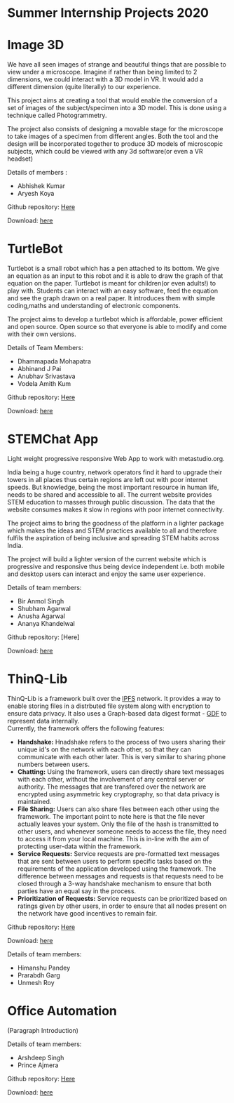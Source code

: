 # Summer Internship Projects 2020

# Image 3D

We have all seen images of strange and beautiful things that are possible to view under a microscope. Imagine if rather than being limited to 2 dimensions, we could interact with a 3D model in VR. It would add a different dimension (quite literally) to our experience.

This project aims at creating a tool that would enable the conversion of a set of images of the subject/specimen into a 3D model. This is done using a technique called Photogrammetry.

The project also consists of designing a movable stage for the microscope to take images of a specimen from different angles. Both the tool and the design will be incorporated together to produce 3D models of microscopic subjects, which could be viewed with any 3d software(or even a VR headset)

Details of members :
- Abhishek Kumar
- Aryesh Koya

Github repository: [Here]() 

Download: [here](/assets/bits2020_Image3D.pdf)


# TurtleBot

Turtlebot is a small robot which has a pen attached to its bottom. We give an equation as an input to this robot and it is able to draw the graph of that equation on the paper. Turtlebot is meant for children(or even adults!) to play with. Students can interact with an easy software, feed the equation and see the graph drawn on a real paper. It introduces them with simple coding,maths and understanding of electronic components.

The project aims to develop a turtlebot which is affordable, power efficient and open source. Open source so that everyone is able to modify and come with their own versions.

Details of Team Members:

- Dhammapada Mohapatra
- Abhinand J Pai
- Anubhav Srivastava
- Vodela Amith Kum

Github repository: [Here]() 

Download: [here](/assets/bits2020_TurtleBot.pdf)

# STEMChat App

Light weight progressive responsive Web App to work with metastudio.org.

India being a huge country, network operators find it hard to upgrade their towers in all places thus certain regions are left out with poor internet speeds. But knowledge, being the most important resource in human life, needs to be shared and accessible to all. The current website provides STEM education to masses through public discussion. The data that the website consumes makes it slow in regions with poor internet connectivity.

The project aims to bring the goodness of the platform in a lighter package which makes the ideas and STEM practices available to all and therefore fulfils the aspiration of being inclusive and spreading STEM habits across India.

The project will build a lighter version of the current website which is progressive and responsive thus being device independent i.e. both mobile and desktop users can interact and enjoy the same user experience.

Details of team members:
- Bir Anmol Singh
- Shubham Agarwal
- Anusha Agarwal
- Ananya Khandelwal

Github repository: [Here]

Download: [here](/assets/bits2020_STEMChatApp.pdf)

# ThinQ-Lib

ThinQ-Lib is a framework built over the [IPFS](https://ipfs.io/) network. It provides a way to enable storing files in a distrbuted file system along with encryption to ensure data privacy. It also uses a Graph-based data digest format - [GDF](https://github.com/Sreyas-108/GDF.git) to represent data internally.      
Currently, the framework offers the following features:
-  **Handshake:** Hnadshake refers to the process of two users sharing their unique id's on the network with each other, so that they can communicate with each other later. This is very similar to sharing phone numbers between users.       
- **Chatting:** Using the framework, users can directly share text messages with each other, without the involvement of any central server or authority. The messages that are transfered over the network are encrypted using asymmetric key cryptography, so that data privacy is maintained.      
- **File Sharing:** Users can also share files between each other using the framework. The important point to note here is that the file never actually leaves your system. Only the file of the hash is transmitted to other users, and whenever someone needs to access the file, they need to access it from your local machine. This is in-line with the aim of protecting user-data within the framework.       
- **Service Requests:** Service requests are pre-formatted text messages that are sent between users to perform specific tasks based on the requirements of the application developed using the framework. The difference between messages and requests is that requests need to be closed through a 3-way handshake mechanism to ensure that both parties have an equal say in the process.    
- **Prioritization of Requests:** Service requests can be prioritized based on ratings given by other users, in order to ensure that all nodes present on the network have good incentives to remain fair.  

Github repository: [Here](https://github.com/PrarabdhGarg/thinq_lib) 

Download: [here](/assets/bits2020_ThinQ.pdf)

Details of team members:
- Himanshu Pandey
- Prarabdh Garg
- Unmesh Roy

# Office Automation

(Paragraph Introduction)

Details of team members:
- Arshdeep Singh
- Prince Ajmera

Github repository: [Here]() 

Download: [here](/assets/bits2020_OfficeAutomation.pdf)
